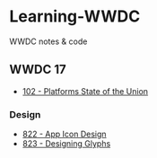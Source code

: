 # Learning-WWDC

WWDC notes &amp; code

## WWDC 17

- [102 - Platforms State of the Union](/2017/102)

### Design

- [822 - App Icon Design](/2017/822)
- [823 - Designing Glyphs](/2017/823)